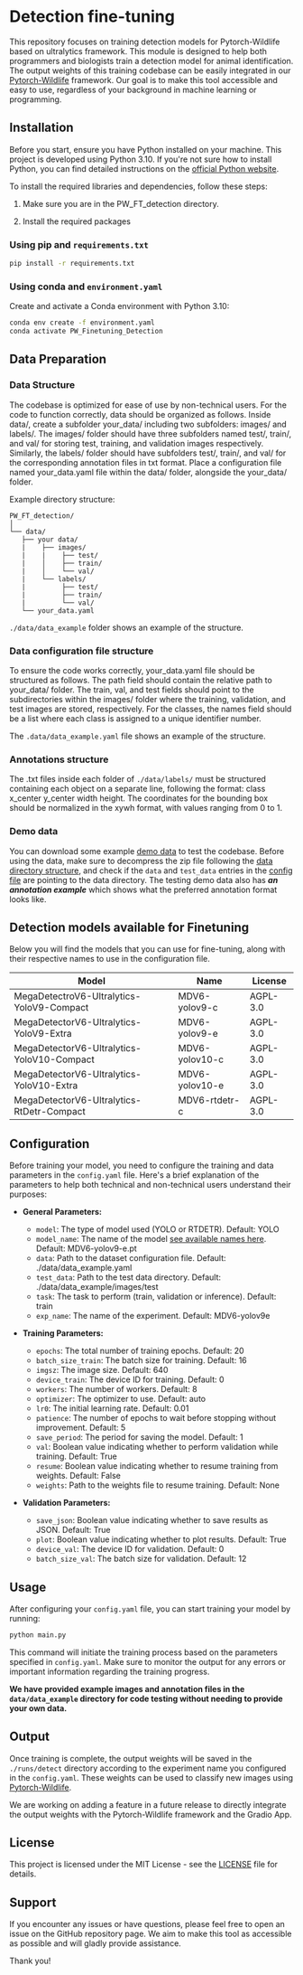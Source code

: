 # Detection fine-tuning

This repository focuses on training detection models for Pytorch-Wildlife based on ultralytics framework. This module is designed to help both programmers and biologists train a detection model for animal identification. The output weights of this training codebase can be easily integrated in our [Pytorch-Wildlife](https://github.com/microsoft/CameraTraps/) framework. Our goal is to make this tool accessible and easy to use, regardless of your background in machine learning or programming.

## Installation

Before you start, ensure you have Python installed on your machine. This project is developed using Python 3.10. If you're not sure how to install Python, you can find detailed instructions on the [official Python website](https://www.python.org/).

To install the required libraries and dependencies, follow these steps:

1. Make sure you are in the PW_FT_detection directory.

2. Install the required packages

### Using pip and `requirements.txt`

   ```bash
   pip install -r requirements.txt
   ```

### Using conda and `environment.yaml`

  Create and activate a Conda environment with Python 3.10:

   ```bash
   conda env create -f environment.yaml
   conda activate PW_Finetuning_Detection
   ```

## Data Preparation

### Data Structure

The codebase is optimized for ease of use by non-technical users. For the code to function correctly, data should be organized as follows. Inside data/, create a subfolder your_data/ including two subfolders: images/ and labels/. The images/ folder should have three subfolders named test/, train/, and val/ for storing test, training, and validation images respectively. Similarly, the labels/ folder should have subfolders test/, train/, and val/ for the corresponding annotation files in txt format. Place a configuration file named your_data.yaml file within the data/ folder, alongside the your_data/ folder.

Example directory structure:

```plaintext
PW_FT_detection/
│
└── data/
   ├── your data/
   |    ├── images/
   |    |    ├── test/
   |    │    ├── train/
   |    │    └── val/
   |    └── labels/ 
   |         ├── test/
   |         ├── train/
   |         └── val/
   └── your_data.yaml

```
`./data/data_example` folder shows an example of the structure.

### Data configuration file structure

To ensure the code works correctly, your_data.yaml file should be structured as follows. The path field should contain the relative path to your_data/ folder. The train, val, and test fields should point to the subdirectories within the images/ folder where the training, validation, and test images are stored, respectively. For the classes, the names field should be a list where each class is assigned to a unique identifier number. 

The `.data/data_example.yaml` file shows an example of the structure.

### Annotations structure

The .txt files inside each folder of `./data/labels/` must be structured containing each object on a separate line, following the format: class x_center y_center width height. The coordinates for the bounding box should be normalized in the xywh format, with values ranging from 0 to 1.

### Demo data
You can download some example [demo data](https://zenodo.org/records/15376499/files/demo_data_det.zip?download=1) to test the codebase. Before using the data, make sure to decompress the zip file following the [data directory structure](#data-structure), and check if the `data` and `test_data` entries in the [config file](./config.yaml) are pointing to the data directory. The testing demo data also has ***an annotation example*** which shows what the preferred annotation format looks like.

## Detection models available for Finetuning

Below you will find the models that you can use for fine-tuning, along with their respective names to use in the configuration file.

|Model|Name|License|
|---|---|---|
|MegaDetectroV6-Ultralytics-YoloV9-Compact|MDV6-yolov9-c|AGPL-3.0|
|MegaDetectorV6-Ultralytics-YoloV9-Extra|MDV6-yolov9-e|AGPL-3.0|
|MegaDetectorV6-Ultralytics-YoloV10-Compact|MDV6-yolov10-c|AGPL-3.0|
|MegaDetectorV6-Ultralytics-YoloV10-Extra|MDV6-yolov10-e|AGPL-3.0|
|MegaDetectorV6-Ultralytics-RtDetr-Compact|MDV6-rtdetr-c|AGPL-3.0|

## Configuration

Before training your model, you need to configure the training and data parameters in the `config.yaml` file. Here's a brief explanation of the parameters to help both technical and non-technical users understand their purposes:

- **General Parameters:**  
  - `model`: The type of model used (YOLO or RTDETR). Default: YOLO  
  - `model_name`: The name of the model [see available names here](#detection-models-available-for-finetuning). Default: MDV6-yolov9-e.pt  
  - `data`: Path to the dataset configuration file. Default: ./data/data_example.yaml  
  - `test_data`: Path to the test data directory. Default: ./data/data_example/images/test  
  - `task`: The task to perform (train, validation or inference). Default: train  
  - `exp_name`: The name of the experiment. Default: MDV6-yolov9e  
  
- **Training Parameters:**  
  - `epochs`: The total number of training epochs. Default: 20  
  - `batch_size_train`: The batch size for training. Default: 16  
  - `imgsz`: The image size. Default: 640  
  - `device_train`: The device ID for training. Default: 0  
  - `workers`: The number of workers. Default: 8  
  - `optimizer`: The optimizer to use. Default: auto  
  - `lr0`: The initial learning rate. Default: 0.01  
  - `patience`: The number of epochs to wait before stopping without improvement. Default: 5  
  - `save_period`: The period for saving the model. Default: 1  
  - `val`: Boolean value indicating whether to perform validation while training. Default: True  
  - `resume`: Boolean value indicating whether to resume training from weights. Default: False  
  - `weights`: Path to the weights file to resume training. Default: None
  
- **Validation Parameters:**  
  - `save_json`: Boolean value indicating whether to save results as JSON. Default: True  
  - `plot`: Boolean value indicating whether to plot results. Default: True 
  - `device_val`: The device ID for validation. Default: 0  
  - `batch_size_val`: The batch size for validation. Default: 12 

## Usage

After configuring your `config.yaml` file, you can start training your model by running:

```bash
python main.py
```

This command will initiate the training process based on the parameters specified in `config.yaml`. Make sure to monitor the output for any errors or important information regarding the training progress.

**We have provided example images and annotation files in the `data/data_example` directory for code testing without needing to provide your own data.**

## Output

Once training is complete, the output weights will be saved in the `./runs/detect` directory according to the experiment name you configured in the `config.yaml`. These weights can be used to classify new images using [Pytorch-Wildlife](https://github.com/microsoft/CameraTraps/).

We are working on adding a feature in a future release to directly integrate the output weights with the Pytorch-Wildlife framework and the Gradio App.

## License

This project is licensed under the MIT License - see the [LICENSE](./LICENSE) file for details.

## Support

If you encounter any issues or have questions, please feel free to open an issue on the GitHub repository page. We aim to make this tool as accessible as possible and will gladly provide assistance.

Thank you!
